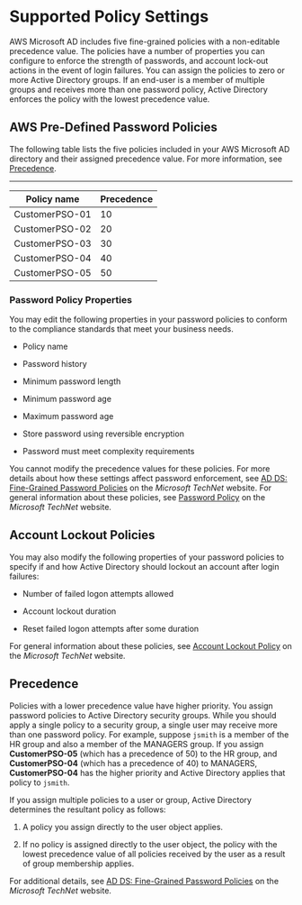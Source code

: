 # Supported Policy Settings<a name="supportedpolicysettings"></a>

AWS Microsoft AD includes five fine\-grained policies with a non\-editable precedence value\. The policies have a number of properties you can configure to enforce the strength of passwords, and account lock\-out actions in the event of login failures\. You can assign the policies to zero or more Active Directory groups\. If an end\-user is a member of multiple groups and receives more than one password policy, Active Directory enforces the policy with the lowest precedence value\.

## AWS Pre\-Defined Password Policies<a name="supportedpwdpolicies"></a>

The following table lists the five policies included in your AWS Microsoft AD directory and their assigned precedence value\. For more information, see [Precedence](#precedence)\.


****  

| Policy name | Precedence | 
| --- | --- | 
| CustomerPSO\-01 | 10 | 
| CustomerPSO\-02 | 20 | 
| CustomerPSO\-03 | 30 | 
| CustomerPSO\-04 | 40 | 
| CustomerPSO\-05 | 50 | 

### Password Policy Properties<a name="passwordpolicyprop"></a>

You may edit the following properties in your password policies to conform to the compliance standards that meet your business needs\.

+ Policy name

+ Password history

+ Minimum password length

+ Minimum password age

+ Maximum password age

+ Store password using reversible encryption

+ Password must meet complexity requirements

You cannot modify the precedence values for these policies\. For more details about how these settings affect password enforcement, see [AD DS: Fine\-Grained Password Policies](https://technet.microsoft.com/en-us/library/cc770394(v=ws.10).aspx) on the *Microsoft TechNet* website\. For general information about these policies, see [Password Policy](https://technet.microsoft.com/en-us/library/hh994572(v=ws.11).aspx) on the *Microsoft TechNet* website\.

## Account Lockout Policies<a name="supportedlockoutpolicies"></a>

You may also modify the following properties of your password policies to specify if and how Active Directory should lockout an account after login failures:

+ Number of failed logon attempts allowed

+ Account lockout duration

+ Reset failed logon attempts after some duration

For general information about these policies, see [Account Lockout Policy](https://technet.microsoft.com/en-us/library/hh994563(v=ws.11).aspx) on the *Microsoft TechNet* website\.

## Precedence<a name="precedence"></a>

Policies with a lower precedence value have higher priority\. You assign password policies to Active Directory security groups\. While you should apply a single policy to a security group, a single user may receive more than one password policy\. For example, suppose `jsmith` is a member of the HR group and also a member of the MANAGERS group\. If you assign **CustomerPSO\-05** \(which has a precedence of 50\) to the HR group, and **CustomerPSO\-04** \(which has a precedence of 40\) to MANAGERS, **CustomerPSO\-04** has the higher priority and Active Directory applies that policy to `jsmith`\.

If you assign multiple policies to a user or group, Active Directory determines the resultant policy as follows:

1. A policy you assign directly to the user object applies\.

1. If no policy is assigned directly to the user object, the policy with the lowest precedence value of all policies received by the user as a result of group membership applies\.

For additional details, see [AD DS: Fine\-Grained Password Policies](https://technet.microsoft.com/en-us/library/cc770394(v=ws.10).aspx) on the *Microsoft TechNet* website\.